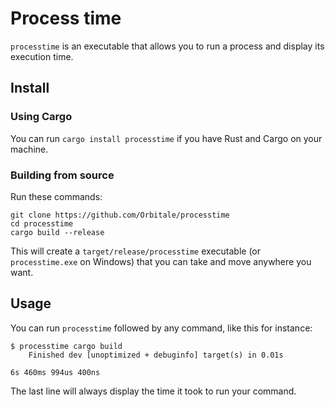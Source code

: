 # Process time

`processtime` is an executable that allows you to run a process and display its execution time.

## Install

### Using Cargo

You can run `cargo install processtime` if you have Rust and Cargo on your machine.

### Building from source

Run these commands:
```
git clone https://github.com/Orbitale/processtime
cd processtime
cargo build --release
```

This will create a `target/release/processtime` executable (or `processtime.exe` on Windows) that you can take and move anywhere you want.

## Usage

You can run `processtime` followed by any command, like this for instance:

```
$ processtime cargo build
    Finished dev [unoptimized + debuginfo] target(s) in 0.01s

6s 460ms 994us 400ns
```

The last line will always display the time it took to run your command.
